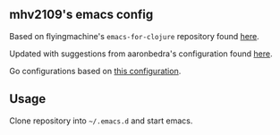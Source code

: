 ## mhv2109's emacs config

Based on flyingmachine's `emacs-for-clojure` repository found [here](https://github.com/flyingmachine/emacs-for-clojure).

Updated with suggestions from aaronbedra's configuration found [here](http://aaronbedra.com/emacs.d/#languages).

Go configurations based on [this configuration](https://johnsogg.github.io/emacs-golang).

## Usage
Clone repository into `~/.emacs.d` and start emacs.